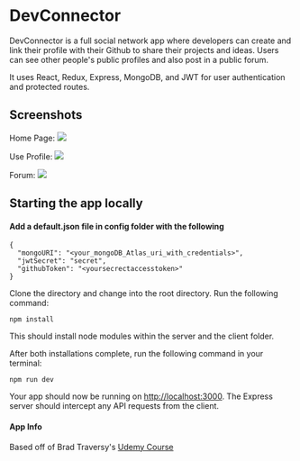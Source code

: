 # DevConnector

DevConnector is a full social network app where developers can create and link their profile with their Github to share their projects and ideas.  Users can see other people's public profiles and also post in a public forum.  

It uses React, Redux, Express, MongoDB, and JWT for user authentication and protected routes.  

## Screenshots

Home Page:
![](https://github.com/theandrewchon/DevConnector/blob/master/client/src/img/github/homepage.png?raw=true)

Use Profile:
![](https://github.com/theandrewchon/DevConnector/blob/master/client/src/img/github/User%20Profile.png?raw=true)

Forum:
![](https://github.com/theandrewchon/DevConnector/blob/master/client/src/img/github/form%20posts.png?raw=true)

## Starting the app locally

#### Add a default.json file in config folder with the following
```
{
  "mongoURI": "<your_mongoDB_Atlas_uri_with_credentials>",
  "jwtSecret": "secret",
  "githubToken": "<yoursecrectaccesstoken>"
}
```

Clone the directory and change into the root directory. Run the following command:

```
npm install
```

This should install node modules within the server and the client folder.

After both installations complete, run the following command in your terminal:

```
npm run dev
```

Your app should now be running on <http://localhost:3000>. The Express server should intercept any API requests from the client.

#### App Info
Based off of Brad Traversy's [Udemy Course](https://www.udemy.com/course/mern-stack-front-to-back/)
